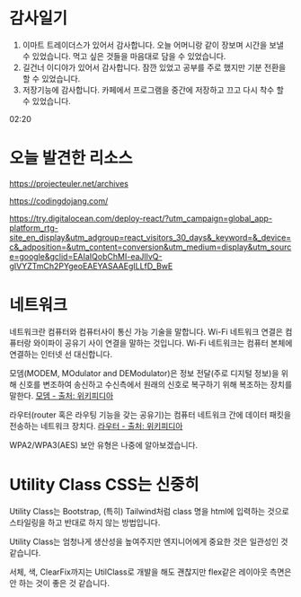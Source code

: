 # 감사일기

1. 이마트 트레이더스가 있어서 감사합니다. 오늘 어머니랑 같이 장보며 시간을 보낼 수 있었습니다. 먹고 싶은 것들을 마음대로 담을 수 있었습니다.
2. 길건너 이디야가 있어서 감사합니다. 잠깐 있었고 공부를 주로 했지만 기분 전환을 할 수 있었습니다.
3. 저장기능에 감사합니다. 카페에서 프로그램을 중간에 저장하고 끄고 다시 착수 할 수 있었습니다.

02:20

# 오늘 발견한 리소스
https://projecteuler.net/archives

https://codingdojang.com/

https://try.digitalocean.com/deploy-react/?utm_campaign=global_app-platform_rtg-site_en_display&utm_adgroup=react_visitors_30_days&_keyword=&_device=c&_adposition=&utm_content=conversion&utm_medium=display&utm_source=google&gclid=EAIaIQobChMI-eaJlIvQ-gIVYZTmCh2PYgeoEAEYASAAEgILLfD_BwE

# 네트워크

네트워크란 컴퓨터와 컴퓨터사이 통신 가능 기술을 말합니다. Wi-Fi 네트워크 연결은 컴퓨터랑 와이파이 공유기 사이 연결을 말하는 것입니다. Wi-Fi 네트워크는 컴퓨터 본체에 연결하는 인터넷 선 대신합니다.

모뎀(MODEM, MOdulator and DEModulator)은 정보 전달(주로 디지털 정보)을 위해 신호를 변조하여 송신하고 수신측에서 원래의 신호로 복구하기 위해 복조하는 장치를 말한다.
[모뎀 - 출처: 위키피디아](https://ko.wikipedia.org/wiki/%EB%AA%A8%EB%8E%80)

라우터(router 혹은 라우팅 기능을 갖는 공유기)는 컴퓨터 네트워크 간에 데이터 패킷을 전송하는 네트워크 장치다.
[라우터 - 출처: 위키피디아](https://ko.wikipedia.org/wiki/%EB%9D%BC%EC%9A%B0%ED%84%B0)


WPA2/WPA3(AES) 보안 유형은 나중에 알아보겠습니다.

# Utility Class CSS는 신중히

Utility Class는 Bootstrap, (특히) Tailwind처럼 class 명을 html에 입력하는 것으로 스타일링을 하고 반대로 하지 않는 방법입니다.

Utility Class는 엄청나게 생산성을 높여주지만 엔지니어에게 중요한 것은 일관성인 것같습니다.

서체, 색, ClearFix까지는 UtilClass로 개발을 해도 괜찮지만 flex같은 레이아웃 측면은 안 하는 것이 좋은 것 같습니다.



